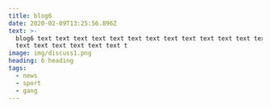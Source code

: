 ```yaml
---
title: blog6
date: 2020-02-09T13:25:56.896Z
text: >-
  blog6 text text text text text text text text text text text text text text
  text text text text text text t
image: img/discuss1.png
heading: 6 heading
tags:
  - news
  - sport
  - gang
---
```


